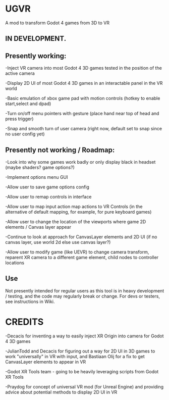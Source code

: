 # UGVR
 A mod to transform Godot 4 games from 3D to VR

## IN DEVELOPMENT.

## Presently working:

-Inject VR camera into most Godot 4 3D games tested in the position of the active camera

-Display 2D UI of most Godot 4 3D games in an interactable panel in the VR world

-Basic emulation of xbox game pad with motion controls (hotkey to enable start,select and dpad)

-Turn on/off menu pointers with gesture (place hand near top of head and press trigger)

-Snap and smooth turn of user camera (right now, default set to snap since no user config yet)

## Presently not working / Roadmap:

-Look into why some games work badly or only display black in headset (maybe shaders? game options?)

-Implement options menu GUI

-Allow user to save game options config

-Allow user to remap controls in interface 

-Allow user to map input action map actions to VR Controls (in the alternative of default mapping, for example, for pure keyboard games)

-Allow user to change the location of the viewports where game 2D elements / Canvas layer appear

-Continue to look at approach for CanvasLayer elements and 2D UI (if no canvas layer, use world 2d else use canvas layer?)

-Allow user to modify game (like UEVR) to change camera transform, reparent XR camera to a different game element, child nodes to controller locations

## Use

Not presently intended for regular users as this tool is in heavy development / testing, and the code may regularly break or change. For devs or testers, see instructions in Wiki.

# CREDITS

-Decacis for inventing a way to easily inject XR Origin into camera for Godot 4 3D games

-JulianTodd and Decacis for figuring out a way for 2D UI in 3D games to work "universally" in VR with input, and Bastiaan Olij for a fix to get CanvasLayer elements to appear in VR

-Godot XR Tools team - going to be heavily leveraging scripts from Godot XR Tools

-Praydog for concept of universal VR mod (for Unreal Engine) and providing advice about potential methods to display 2D UI in VR

